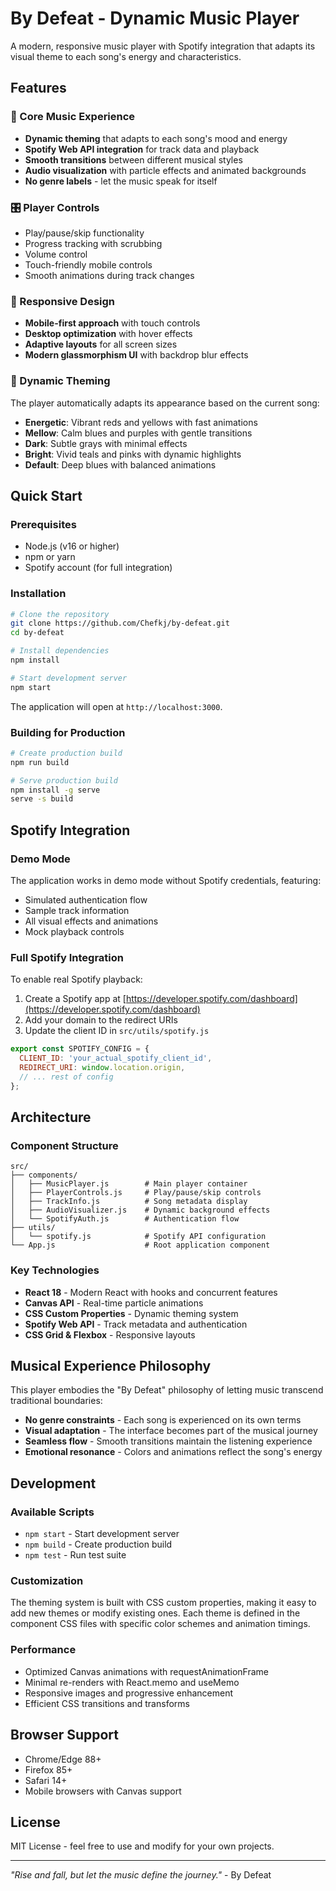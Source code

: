 # By Defeat - Dynamic Music Player

A modern, responsive music player with Spotify integration that adapts its visual theme to each song's energy and characteristics.

## Features

### 🎵 Core Music Experience
- **Dynamic theming** that adapts to each song's mood and energy
- **Spotify Web API integration** for track data and playback
- **Smooth transitions** between different musical styles
- **Audio visualization** with particle effects and animated backgrounds
- **No genre labels** - let the music speak for itself

### 🎛️ Player Controls
- Play/pause/skip functionality
- Progress tracking with scrubbing
- Volume control
- Touch-friendly mobile controls
- Smooth animations during track changes

### 📱 Responsive Design
- **Mobile-first approach** with touch controls
- **Desktop optimization** with hover effects
- **Adaptive layouts** for all screen sizes
- **Modern glassmorphism UI** with backdrop blur effects

### 🎨 Dynamic Theming
The player automatically adapts its appearance based on the current song:
- **Energetic**: Vibrant reds and yellows with fast animations
- **Mellow**: Calm blues and purples with gentle transitions
- **Dark**: Subtle grays with minimal effects
- **Bright**: Vivid teals and pinks with dynamic highlights
- **Default**: Deep blues with balanced animations

## Quick Start

### Prerequisites
- Node.js (v16 or higher)
- npm or yarn
- Spotify account (for full integration)

### Installation

```bash
# Clone the repository
git clone https://github.com/Chefkj/by-defeat.git
cd by-defeat

# Install dependencies
npm install

# Start development server
npm start
```

The application will open at `http://localhost:3000`.

### Building for Production

```bash
# Create production build
npm run build

# Serve production build
npm install -g serve
serve -s build
```

## Spotify Integration

### Demo Mode
The application works in demo mode without Spotify credentials, featuring:
- Simulated authentication flow
- Sample track information
- All visual effects and animations
- Mock playback controls

### Full Spotify Integration
To enable real Spotify playback:

1. Create a Spotify app at [https://developer.spotify.com/dashboard](https://developer.spotify.com/dashboard)
2. Add your domain to the redirect URIs
3. Update the client ID in `src/utils/spotify.js`

```javascript
export const SPOTIFY_CONFIG = {
  CLIENT_ID: 'your_actual_spotify_client_id',
  REDIRECT_URI: window.location.origin,
  // ... rest of config
};
```

## Architecture

### Component Structure
```
src/
├── components/
│   ├── MusicPlayer.js        # Main player container
│   ├── PlayerControls.js     # Play/pause/skip controls
│   ├── TrackInfo.js          # Song metadata display
│   ├── AudioVisualizer.js    # Dynamic background effects
│   └── SpotifyAuth.js        # Authentication flow
├── utils/
│   └── spotify.js            # Spotify API configuration
└── App.js                    # Root application component
```

### Key Technologies
- **React 18** - Modern React with hooks and concurrent features
- **Canvas API** - Real-time particle animations
- **CSS Custom Properties** - Dynamic theming system
- **Spotify Web API** - Track metadata and authentication
- **CSS Grid & Flexbox** - Responsive layouts

## Musical Experience Philosophy

This player embodies the "By Defeat" philosophy of letting music transcend traditional boundaries:

- **No genre constraints** - Each song is experienced on its own terms
- **Visual adaptation** - The interface becomes part of the musical journey
- **Seamless flow** - Smooth transitions maintain the listening experience
- **Emotional resonance** - Colors and animations reflect the song's energy

## Development

### Available Scripts
- `npm start` - Start development server
- `npm build` - Create production build
- `npm test` - Run test suite

### Customization
The theming system is built with CSS custom properties, making it easy to add new themes or modify existing ones. Each theme is defined in the component CSS files with specific color schemes and animation timings.

### Performance
- Optimized Canvas animations with requestAnimationFrame
- Minimal re-renders with React.memo and useMemo
- Responsive images and progressive enhancement
- Efficient CSS transitions and transforms

## Browser Support
- Chrome/Edge 88+
- Firefox 85+
- Safari 14+
- Mobile browsers with Canvas support

## License
MIT License - feel free to use and modify for your own projects.

---

*"Rise and fall, but let the music define the journey."* - By Defeat